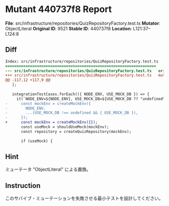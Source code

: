 # Mutant 440737f8 Report

**File**: src/infrastructure/repositories/QuizRepositoryFactory.test.ts
**Mutator**: ObjectLiteral
**Original ID**: 9521
**Stable ID**: 440737f8
**Location**: L121:37–L124:8

## Diff

```diff
Index: src/infrastructure/repositories/QuizRepositoryFactory.test.ts
===================================================================
--- src/infrastructure/repositories/QuizRepositoryFactory.test.ts	original
+++ src/infrastructure/repositories/QuizRepositoryFactory.test.ts	mutated #9521
@@ -117,12 +117,9 @@
   ];
 
   integrationTestCases.forEach(({ NODE_ENV, USE_MOCK_DB }) => {
     it(`NODE_ENV=${NODE_ENV}, USE_MOCK_DB=${USE_MOCK_DB ?? "undefined"}: shouldUseMockとcreateQuizRepositoryの結果が一致する`, () => {
-      const mockEnv = createMockEnv({
-        NODE_ENV,
-        ...(USE_MOCK_DB !== undefined && { USE_MOCK_DB }),
-      });
+      const mockEnv = createMockEnv({});
       const useMock = shouldUseMock(mockEnv);
       const repository = createQuizRepository(mockEnv);
 
       if (useMock) {
```

## Hint

ミューテータ "ObjectLiteral" による置換。

## Instruction

このサバイブ・ミューテーションを失敗させる最小テストを設計してください。
